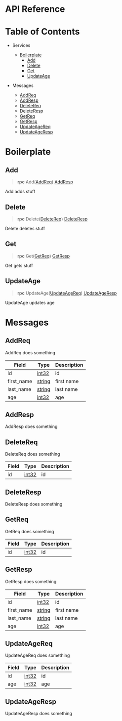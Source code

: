 # API Reference

# Table of Contents


- Services
    - [Boilerplate](#Boilerplate)
      - [Add](#Add)
      - [Delete](#Delete)
      - [Get](#Get)
      - [UpdateAge](#UpdateAge)
      
  


- Messages
    - [AddReq](#AddReq)
    - [AddResp](#AddResp)
    - [DeleteReq](#DeleteReq)
    - [DeleteResp](#DeleteResp)
    - [GetReq](#GetReq)
    - [GetResp](#GetResp)
    - [UpdateAgeReq](#UpdateAgeReq)
    - [UpdateAgeResp](#UpdateAgeResp)
  






# Boilerplate


## Add

> **rpc** Add([AddReq](#addreq))
    [AddResp](#addresp)

Add adds stuff
## Delete

> **rpc** Delete([DeleteReq](#deletereq))
    [DeleteResp](#deleteresp)

Delete deletes stuff
## Get

> **rpc** Get([GetReq](#getreq))
    [GetResp](#getresp)

Get gets stuff
## UpdateAge

> **rpc** UpdateAge([UpdateAgeReq](#updateagereq))
    [UpdateAgeResp](#updateageresp)

UpdateAge updates age
 <!-- end methods -->
 <!-- end services -->

# Messages


## AddReq
AddReq does something


| Field | Type | Description |
| ----- | ---- | ----------- |
| id | [ int32](#int32) | id |
| first_name | [ string](#string) | first name |
| last_name | [ string](#string) | last name |
| age | [ int32](#int32) | age |
 <!-- end Fields -->
 <!-- end HasFields -->


## AddResp
AddResp does something

 <!-- end HasFields -->


## DeleteReq
DeleteReq does something


| Field | Type | Description |
| ----- | ---- | ----------- |
| id | [ int32](#int32) | id |
 <!-- end Fields -->
 <!-- end HasFields -->


## DeleteResp
DeleteResp does something

 <!-- end HasFields -->


## GetReq
GetReq does something


| Field | Type | Description |
| ----- | ---- | ----------- |
| id | [ int32](#int32) | id |
 <!-- end Fields -->
 <!-- end HasFields -->


## GetResp
GetResp does something


| Field | Type | Description |
| ----- | ---- | ----------- |
| id | [ int32](#int32) | id |
| first_name | [ string](#string) | first name |
| last_name | [ string](#string) | last name |
| age | [ int32](#int32) | age |
 <!-- end Fields -->
 <!-- end HasFields -->


## UpdateAgeReq
UpdateAgeReq does something


| Field | Type | Description |
| ----- | ---- | ----------- |
| id | [ int32](#int32) | id |
| age | [ int32](#int32) | age |
 <!-- end Fields -->
 <!-- end HasFields -->


## UpdateAgeResp
UpdateAgeResp does something

 <!-- end HasFields -->
 <!-- end messages -->
 <!-- end Files -->
